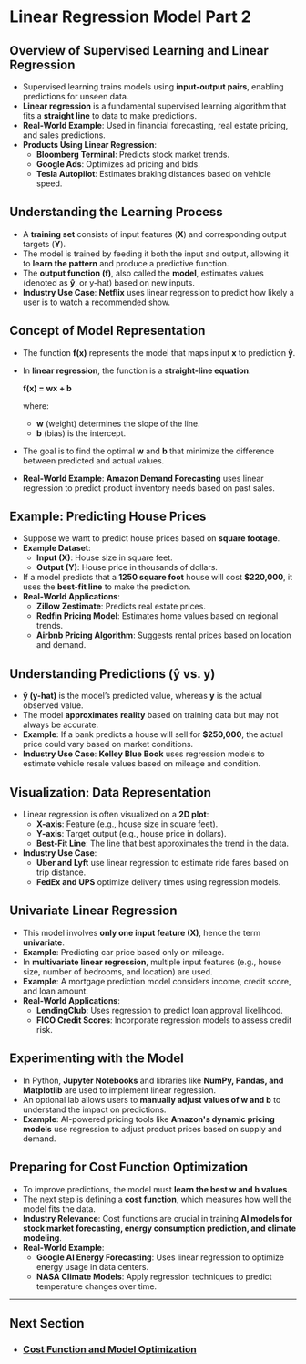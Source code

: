 # Linear Regression Model Part 2

## Overview of Supervised Learning and Linear Regression
- Supervised learning trains models using **input-output pairs**, enabling predictions for unseen data.
- **Linear regression** is a fundamental supervised learning algorithm that fits a **straight line** to data to make predictions.
- **Real-World Example**: Used in financial forecasting, real estate pricing, and sales predictions.
- **Products Using Linear Regression**: 
  - **Bloomberg Terminal**: Predicts stock market trends.
  - **Google Ads**: Optimizes ad pricing and bids.
  - **Tesla Autopilot**: Estimates braking distances based on vehicle speed.

## Understanding the Learning Process
- A **training set** consists of input features (**X**) and corresponding output targets (**Y**).
- The model is trained by feeding it both the input and output, allowing it to **learn the pattern** and produce a predictive function.
- The **output function (f)**, also called the **model**, estimates values (denoted as **ŷ**, or y-hat) based on new inputs.
- **Industry Use Case**: **Netflix** uses linear regression to predict how likely a user is to watch a recommended show.

## Concept of Model Representation
- The function **f(x)** represents the model that maps input **x** to prediction **ŷ**.
- In **linear regression**, the function is a **straight-line equation**:
  
  **f(x) = wx + b**
  
  where:
  - **w** (weight) determines the slope of the line.
  - **b** (bias) is the intercept.
- The goal is to find the optimal **w** and **b** that minimize the difference between predicted and actual values.
- **Real-World Example**: **Amazon Demand Forecasting** uses linear regression to predict product inventory needs based on past sales.

## Example: Predicting House Prices
- Suppose we want to predict house prices based on **square footage**.
- **Example Dataset**:
  - **Input (X)**: House size in square feet.
  - **Output (Y)**: House price in thousands of dollars.
- If a model predicts that a **1250 square foot** house will cost **$220,000**, it uses the **best-fit line** to make the prediction.
- **Real-World Applications**: 
  - **Zillow Zestimate**: Predicts real estate prices.
  - **Redfin Pricing Model**: Estimates home values based on regional trends.
  - **Airbnb Pricing Algorithm**: Suggests rental prices based on location and demand.

## Understanding Predictions (ŷ vs. y)
- **ŷ (y-hat)** is the model’s predicted value, whereas **y** is the actual observed value.
- The model **approximates reality** based on training data but may not always be accurate.
- **Example**: If a bank predicts a house will sell for **$250,000**, the actual price could vary based on market conditions.
- **Industry Use Case**: **Kelley Blue Book** uses regression models to estimate vehicle resale values based on mileage and condition.

## Visualization: Data Representation
- Linear regression is often visualized on a **2D plot**:
  - **X-axis**: Feature (e.g., house size in square feet).
  - **Y-axis**: Target output (e.g., house price in dollars).
  - **Best-Fit Line**: The line that best approximates the trend in the data.
- **Industry Use Case**: 
  - **Uber and Lyft** use linear regression to estimate ride fares based on trip distance.
  - **FedEx and UPS** optimize delivery times using regression models.

## Univariate Linear Regression
- This model involves **only one input feature (X)**, hence the term **univariate**.
- **Example**: Predicting car price based only on mileage.
- In **multivariate linear regression**, multiple input features (e.g., house size, number of bedrooms, and location) are used.
- **Example**: A mortgage prediction model considers income, credit score, and loan amount.
- **Real-World Applications**:
  - **LendingClub**: Uses regression to predict loan approval likelihood.
  - **FICO Credit Scores**: Incorporate regression models to assess credit risk.

## Experimenting with the Model
- In Python, **Jupyter Notebooks** and libraries like **NumPy, Pandas, and Matplotlib** are used to implement linear regression.
- An optional lab allows users to **manually adjust values of w and b** to understand the impact on predictions.
- **Example**: AI-powered pricing tools like **Amazon's dynamic pricing models** use regression to adjust product prices based on supply and demand.

## Preparing for Cost Function Optimization
- To improve predictions, the model must **learn the best w and b values**.
- The next step is defining a **cost function**, which measures how well the model fits the data.
- **Industry Relevance**: Cost functions are crucial in training **AI models for stock market forecasting, energy consumption prediction, and climate modeling**.
- **Real-World Example**: 
  - **Google AI Energy Forecasting**: Uses linear regression to optimize energy usage in data centers.
  - **NASA Climate Models**: Apply regression techniques to predict temperature changes over time.

---
## Next Section
- ### [Cost Function and Model Optimization](Cost_Function.md)
